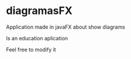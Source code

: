 # diagramasFX
Application made in javaFX about show diagrams

Is an education aplication

Feel free to modify it
